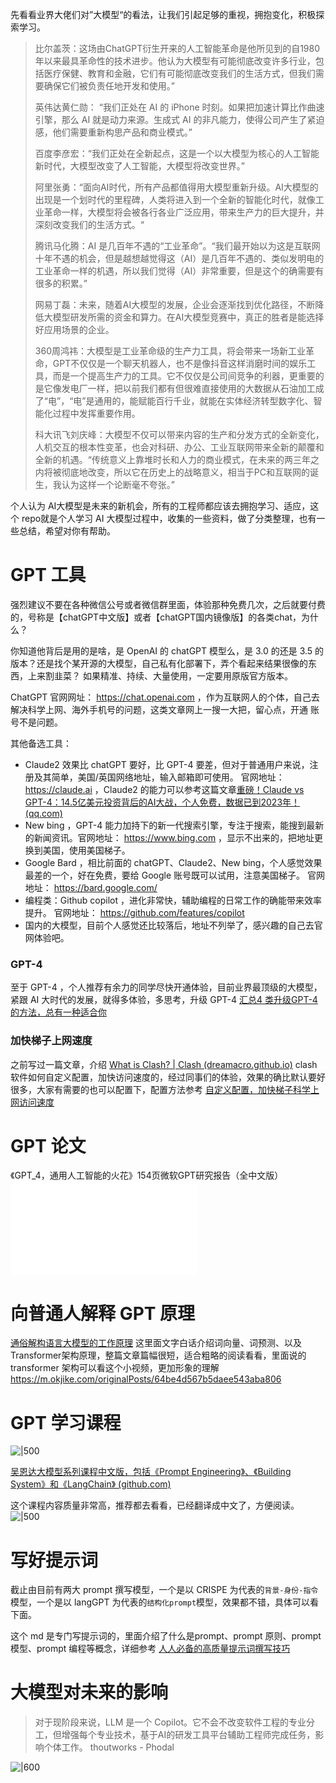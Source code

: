 先看看业界大佬们对”大模型“的看法，让我们引起足够的重视，拥抱变化，积极探索学习。

> 比尔盖茨：这场由ChatGPT衍生开来的人工智能革命是他所见到的自1980年以来最具革命性的技术进步。他认为大模型有可能彻底改变许多行业，包括医疗保健、教育和金融，它们有可能彻底改变我们的生活方式，但我们需要确保它们被负责任地开发和使用。”
> 
> 英伟达黄仁勋： “我们正处在 AI 的 iPhone 时刻。如果把加速计算比作曲速引擎，那么 AI 就是动力来源。生成式 AI 的非凡能力，使得公司产生了紧迫感，他们需要重新构思产品和商业模式。”
> 
> 百度李彦宏：“我们正处在全新起点，这是一个以大模型为核心的人工智能新时代，大模型改变了人工智能，大模型将改变世界。”
>
> 阿里张勇：“面向AI时代，所有产品都值得用大模型重新升级。AI大模型的出现是一个划时代的里程碑，人类将进入到一个全新的智能化时代，就像工业革命一样，大模型将会被各行各业广泛应用，带来生产力的巨大提升，并深刻改变我们的生活方式。“
> 
> 腾讯马化腾：AI 是几百年不遇的“工业革命”。“我们最开始以为这是互联网十年不遇的机会，但是越想越觉得这（AI）是几百年不遇的、类似发明电的工业革命一样的机遇，所以我们觉得（AI）非常重要，但是这个的确需要有很多的积累。”
>
> 网易丁磊：未来，随着AI大模型的发展，企业会逐渐找到优化路径，不断降低大模型研发所需的资金和算力。在AI大模型竞赛中，真正的胜者是能选择好应用场景的企业。
>
> 360周鸿祎：大模型是工业革命级的生产力工具，将会带来一场新工业革命，GPT不仅仅是一个聊天机器人，也不是像抖音这样消磨时间的娱乐工具，而是一个提高生产力的工具。它不仅仅是公司间竞争的利器，更重要的是它像发电厂一样，把以前我们都有但很难直接使用的大数据从石油加工成了“电”，“电”是通用的，能赋能百行千业，就能在实体经济转型数字化、智能化过程中发挥重要作用。
>
>科大讯飞刘庆峰：大模型不仅可以带来内容的生产和分发方式的全新变化，人机交互的根本性变革，也会对科研、办公、工业互联网带来全新的颠覆和全新的机遇。“传统意义上靠堆时长和人力的商业模式，在未来的两三年之内将被彻底地改变，所以它在历史上的战略意义，相当于PC和互联网的诞生，我认为这样一个论断毫不夸张。”


个人认为 AI大模型是未来的新机会，所有的工程师都应该去拥抱学习、适应，这个 repo就是个人学习 AI 大模型过程中，收集的一些资料，做了分类整理，也有一些总结，希望对你有帮助。

# GPT 工具

强烈建议不要在各种微信公号或者微信群里面，体验那种免费几次，之后就要付费的，号称是【chatGPT中文版】或者【chatGPT国内镜像版】的各类chat，为什么？

你知道他背后是用的是啥，是 OpenAI 的 chatGPT 模型么，是 3.0 的还是 3.5 的版本？还是找个某开源的大模型，自己私有化部署下，弄个看起来结果很像的东西，上来割韭菜？ 如果精准、持续、大量使用，一定要用原版官方版本。

ChatGPT 官网网址： https://chat.openai.com ，作为互联网人的个体，自己去解决科学上网、海外手机号的问题，这类文章网上一搜一大把，留心点，开通 账号不是问题。

其他备选工具：
- Claude2 效果比 chatGPT 要好，比 GPT-4 要差，但对于普通用户来说，注册及其简单，美国/英国网络地址，输入邮箱即可使用。 官网地址： https://claude.ai  ，Claude2 的能力可以参考这篇文章[重磅！Claude vs GPT-4：14.5亿美元投资背后的AI大战，个人免费，数据已到2023年！ (qq.com)](https://mp.weixin.qq.com/s/DSVEXAJ_K9z6fwQpcGLsjg)
- New bing ，GPT-4 能力加持下的新一代搜索引擎，专注于搜索，能搜到最新的新闻资讯。官网地址： https://www.bing.com ，显示不出来的，把地址更换到美国，使用美国梯子。
- Google Bard ，相比前面的 chatGPT、Claude2、New bing，个人感觉效果最差的一个，好在免费，要给 Google 账号既可以试用，注意美国梯子。 官网地址： https://bard.google.com/
- 编程类：Github copilot ，进化非常快，辅助编程的日常工作的确能带来效率提升。 官网地址： https://github.com/features/copilot
- 国内的大模型，目前个人感觉还比较落后，地址不列举了，感兴趣的自己去官网体验吧。

### GPT-4

至于 GPT-4 ，个人推荐有余力的同学尽快开通体验，目前业界最顶级的大模型，紧跟 AI 大时代的发展，就得多体验，多思考，升级 GPT-4 [汇总4 类升级GPT-4的方法，总有一种适合你](upgrade-GPT-4.md)

### 加快梯子上网速度

之前写过一篇文章，介绍 [What is Clash? | Clash (dreamacro.github.io)](https://dreamacro.github.io/clash/)  clash 软件如何自定义配置，加快访问速度的，经过同事们的体验，效果的确比默认要好很多，大家有需要的也可以配置下，配置方法参考 [自定义配置，加快梯子科学上网访问速度](improve-speed-of-ladder.md)

# GPT 论文

《GPT_4，通用人工智能的火花》154页微软GPT研究报告（全中文版）
![](_resources/《GPT_4，通用人工智能的火花》154页微软GPT研究报告（全中文版）.pdf)


# 向普通人解释 GPT 原理

[通俗解构语言大模型的工作原理](https://mp.weixin.qq.com/s/PPXaOrLnIV6JlXvgYB74Wg) 这里面文字白话介绍词向量、词预测、以及Transformer架构原理，整篇文章篇幅很短，适合粗略的阅读看看，里面说的 transformer 架构可以看这个小视频，更加形象的理解 https://m.okjike.com/originalPosts/64be4d567b5daee543aba806



# GPT 学习课程

![|500](_resources/Pasted%20image%2020230811102958.png)

[吴恩达大模型系列课程中文版，包括《Prompt Engineering》、《Building System》和《LangChain》 (github.com)](https://github.com/datawhalechina/prompt-engineering-for-developers)

这个课程内容质量非常高，推荐都去看看，已经翻译成中文了，方便阅读。
![|500](_resources/program-deeplearning.png)

# 写好提示词

截止由目前有两大 prompt 撰写模型，一个是以 CRISPE 为代表的`背景-身份-指令`模型，一个是以 langGPT 为代表的`结构化prompt`模型，效果都不错，具体可以看下面。

这个 md 是专门写提示词的，里面介绍了什么是prompt、prompt 原则、prompt 模型、prompt 编程等概念，详细参考 [人人必备的高质量提示词撰写技巧](prompt-Writing.md)


# 大模型对未来的影响

> 对于现阶段来说，LLM 是一个 Copilot。它不会不改变软件工程的专业分工，但增强每个专业技术，基于AI的研发工具平台辅助工程师完成任务，影响个体工作。
> thoutworks - Phodal

![|600](_resources/Pasted%20image%2020230814213942.png)